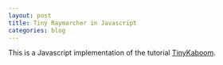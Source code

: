 ```yaml
---
layout: post 
title: Tiny Raymarcher in Javascript
categories: blog
---
```


This is a Javascript implementation of the tutorial [TinyKaboom](https://github.com/ssloy/tinykaboom/wiki).

<div class="container">
    <canvas id="canvas1"></canvas>
</div>

<script type="text/javascript" >
    var width   = 640;
    var height  = 480;
    var canvas  = document.getElementById('canvas1');
    canvas.width = width;
    canvas.height = height;
    var ctx     = canvas.getContext('2d');
    var frameBuffer = new Array(width * height);
    var imageData = ctx.createImageData(width, height);

    // Basic Vector Operations
    class Vec3 {
        constructor(x,y,z) {
            this.x = x;
            this.y = y;
            this.z = z;
        }
        times(v) {
            return new Vec3(this.x * v.x, this.y * v.y, this.z * v.z);
        }
        add(v) {
            return new Vec3(this.x + v.x, this.y + v.y, this.z + v.z);
        }
        subtract(v) {
            return new Vec3(this.x - v.x, this.y - v.y, this.z - v.z);
        }
        dot( v) {
            return this.x * v.x + this.y * v.y + this.z * v.z; // returns scalar
        }
        multiply(k) {
            return new Vec3(this.x * k, this.y * k, this.z * k);
        }
        norm() {
            return Math.sqrt(this.x * this.x + this.y * this.y + this.z * this.z);
        }
        normalize() { 
            var n = this.norm();
            if (n == 0) return this;
            return new Vec3(this.x / n, this.y / n, this.z / n);
        }
    }

    var sphere_radius = 1.5;
    var noise_amplitude = 1.0;
    function lerp(v0, v1, t) { // float,float,float -> float
        return v0 + (v1-v0)*Math.max(0, Math.min(1, t));
    }
    function lerpV(v0, v1, t) { // vec3,vec3,float -> Vec3
        return v0.add(v1.subtract(v0).multiply(Math.max(0, Math.min(1, t))));
    }
    function hash(n) { // float -> float
        var x = Math.sin(n)*43758.5453;
        return x-Math.floor(x);
    }
    function noise(x) { //Vec3 -> float
        var p = new Vec3(Math.floor(x.x), Math.floor(x.y), Math.floor(x.z));
        var f = new Vec3(x.x-p.x, x.y-p.y, x.z-p.z);
        f = f.multiply(f.dot(new Vec3(3, 3, 3).subtract(f.multiply(2)) ));
        var n = p.dot(new Vec3(1, 57, 113)); //float
        return lerp(lerp(
                        lerp(hash(n +  0), hash(n +  1), f.x),
                        lerp(hash(n + 57), hash(n + 58), f.x), f.y),
                    lerp(
                        lerp(hash(n + 113), hash(n + 114), f.x),
                        lerp(hash(n + 170), hash(n + 171), f.x), f.y), f.z);
    }
    function rotate(v) { // Vec3 -> Vec3
        return new Vec3(new Vec3(0.00,  0.80,  0.60).dot(v), new Vec3(-0.80,  0.36, -0.48).dot(v), new Vec3(-0.60, -0.48,  0.64).dot(v));
    }
    function fractal_brownian_motion(x) { //Vec3 -> float
        var p = rotate(x);
        var f = 0;
        f += 0.5000*noise(p); p = p.multiply(2.32);
        f += 0.2500*noise(p); p = p.multiply(3.03);
        f += 0.1250*noise(p); p = p.multiply(2.61);
        f += 0.0625*noise(p);
        return f/0.9375;
    }
    var yellow = new Vec3(1.7, 1.3, 1.0); // note that the color is "hot", i.e. has components >1
    var orange = new Vec3(1.0, 0.6, 0.0);
    var red = new Vec3(1.0, 0.0, 0.0);
    var darkgray = new Vec3(0.2, 0.2, 0.2);
    var gray = new Vec3(0.4, 0.4, 0.4);

    function palette_fire(d) {
        var x = Math.max(0, Math.min(1, d));
        if (x<.25)
            return lerpV(gray, darkgray, x*4);
        else if (x<.5)
            return lerpV(darkgray, red, x*4-1);
        else if (x<.75)
            return lerpV(red, orange, x*4-2);
        return lerpV(orange, yellow, x*4-3);
    }
    function signed_distance(p) { // Vec3 -> float. Distance beyond sphere
        var displacement = -3 * Math.random()*noise_amplitude; //-1*fractal_brownian_motion(p.multiply(3.4))*noise_amplitude;
        return p.norm() - (sphere_radius + displacement);
    }
    function sphere_trace(orig, dir) { // returns 3d-position on sphere surface 
        if (orig.dot(orig) - Math.pow(orig.dot(dir), 2) > Math.pow(sphere_radius, 2)) return false; // early discard
        var pos = orig;
        for (var i=0;i<128;i++) {
            var d = signed_distance(pos);
            if (d<0) return pos;
            pos = pos.add(dir.multiply(Math.max(d * 0.1, 0.01))) ; // march
        }
        return false;
    }
    function distance_field_normal(p){ //Vec3 -> Vec3. normal to surface of sphere
        var eps = 0.1;
        var d = signed_distance(p);
        var nx = signed_distance(p.add(new Vec3(eps, 0, 0))) - d;
        var ny = signed_distance(p.add(new Vec3(0, eps, 0))) - d;
        var nz = signed_distance(p.add(new Vec3(0, 0, eps))) - d;
        return new Vec3(nx, ny, nz).normalize();
    }

    function render() {
        var t0 = new Date().getTime();
        var fov = Math.PI / 3.0;
        var origin =new Vec3(0,0,3); // camera origin at [0,0,3], pointing in negative z
        var light =new Vec3(10, 10, 10); // light position
        for(var j=0;j<height;j++) {
            for (var i=0;i<width;i++){
                var dir_x = (i + 0.5) - width/2.0;
                var dir_y = -(j + 0.5) + height/2.0;  //this flips image at same time
                var dir_z = -height/(2.0 * Math.tan(fov / 2.0));
                var hit = sphere_trace(origin, new Vec3(dir_x,dir_y,dir_z).normalize());
                if (hit) {
                    var noise_level = (sphere_radius-hit.norm())/noise_amplitude;
                    var light_dir = light.subtract(hit).normalize(); // direction from light->hit computed by subtraction
                    var light_intensity = Math.max(0.4, light_dir.dot(distance_field_normal(hit))); 
                    frameBuffer[j*width+i] = palette_fire((-0.2 + noise_level)*2).multiply(light_intensity);
                } else {
                    frameBuffer[j*width+i] = new Vec3(0.2, 0.7, 0.8); //background
                }
            }
        }
        
        var t1 = new Date().getTime();
        var data = imageData.data;
        var i=0, j=0; 
        while(i < data.length) {
            data[i] = 255 * frameBuffer[j].x;
            data[i+1] = 255 * frameBuffer[j].y;
            data[i+2] = 255 * frameBuffer[j].z;
            data[i+3] = 255;
            i += 4;
            j += 1;
        }
        ctx.putImageData(imageData, 0, 0);
        var t2 = new Date().getTime();

        console.log("Raymarching took: " + (t1-t0));
        console.log("Drawing took: " + (t2 - t1));
    }

    render();
</script>